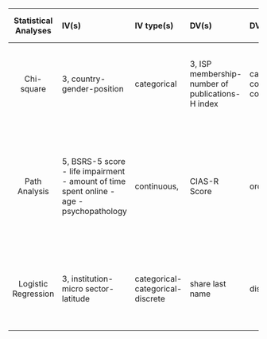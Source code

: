 | Statistical Analyses | IV(s) | IV type(s) | DV(s) | DV type(s) | Control Var | Control Var type | Question to be answered | _H0_ | alpha | link to paper |
| :------------------: | :---- | :--------- | :---- | :--------- | :---------- | :--------------- | :---------------------- | :--: | :---: | :------------ |
|      Chi-square      |    3, country-gender-position   |      categorical      |   3, ISP membership-number of publications-H index     |    categorical, continuous, continuous       |        na     |         na          |   Are women under-represented in senior academic positions in the field of primatology?                        |  ISPmembership F = ISP membership M    |     0.05   | [The Is Primatology an Equal-Opportunity Discipline?](http://journals.plos.org/plosone/article?id=10.1371/journal.pone.0030458#s2)               |
|    Path Analysis     |    5, BSRS-5 score - life impairment - amount of time spent online - age - psychopathology   | continuous,            |  CIAS-R Score     |     ordinal       |       na      |       na           |     What factors contribute to the development of internet addiction among internet users in across different age groups                    |  Fit of model on CIAS-R without risk factors = model fit on CIAS-R with risk factors included    |   0.05    |  [Risk Factors of Internet Addiction among Internet Users: An Online Questionnaire Survey](http://journals.plos.org/plosone/article?id=10.1371/journal.pone.0137506#sec006)            |
| Logistic Regression                     |   3, institution-micro sector-latitude    |  categorical-categorical-discrete          |  share last name     |     discrete       |     geographic distance       |       continuous          |   What is the probabilty that two professors share a last name given a set of predictors?                       |     Beta(institution = Beta(micro sector) = Beta(latitude) = 0 |  alpha = 0.05     |           [Measuring Nepotism through Shared Last Names: The Case of Italian Academia](http://journals.plos.org/plosone/article?id=10.1371/journal.pone.0021160)    |
